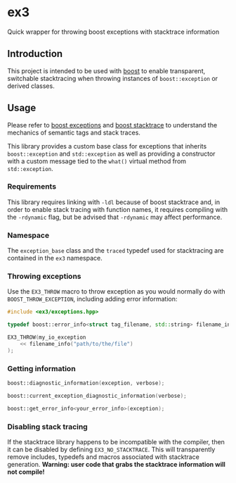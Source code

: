 # ex3
Quick wrapper for throwing boost exceptions with stacktrace information

## Introduction

This project is intended to be used with [boost](https://www.boost.org/) to enable transparent, switchable stacktracing when throwing instances of `boost::exception` or derived classes.

## Usage

Please refer to [boost exceptions](https://www.boost.org/doc/libs/1_68_0/libs/exception/doc/boost-exception.html) and [boost stacktrace](https://www.boost.org/doc/libs/1_68_0/doc/html/stacktrace.html) to understand the mechanics of semantic tags and stack traces.

This library provides a custom base class for exceptions that inherits `boost::exception` and `std::exception` as well as providing a constructor with a custom message tied to the `what()` virtual method from `std::exception`.

### Requirements

This library requires linking with `-ldl` because of boost stacktrace and, in order to enable stack tracing with function names, it requires compiling with the `-rdynamic` flag, but be advised that `-rdynamic` may affect performance.

### Namespace

The `exception_base` class and the `traced` typedef used for stacktracing are contained in the `ex3` namespace.

### Throwing exceptions

Use the `EX3_THROW` macro to throw exception as you would normally do with `BOOST_THROW_EXCEPTION`, including adding error information:

```c++
#include <ex3/exceptions.hpp>

typedef boost::error_info<struct tag_filename, std::string> filename_info;

EX3_THROW(my_io_exception
    << filename_info("path/to/the/file")
);
```

### Getting information

```c++
boost::diagnostic_information(exception, verbose);
```

```c++
boost::current_exception_diagnostic_information(verbose);
```

```c++
boost::get_error_info<your_error_info>(exception);
```

### Disabling stack tracing

If the stacktrace library happens to be incompatible with the compiler, then it can be disabled by defining `EX3_NO_STACKTRACE`. This will transparently remove includes, typedefs and macros associated with stacktrace generation. **Warning: user code that grabs the stacktrace information will not compile!**
